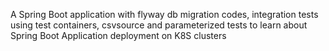 A Spring Boot application with flyway db migration codes, integration tests using test containers, csvsource and parameterized tests to learn about Spring Boot Application deployment on K8S clusters
